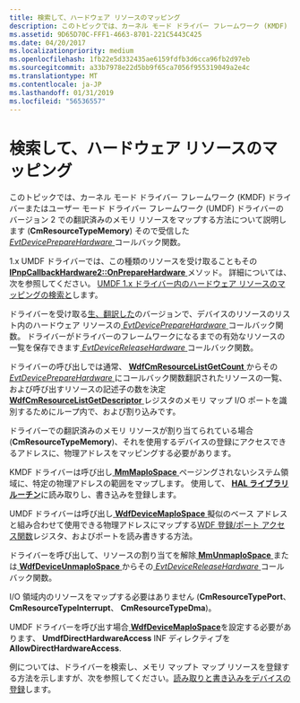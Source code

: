 ```yaml
---
title: 検索して、ハードウェア リソースのマッピング
description: このトピックでは、カーネル モード ドライバー フレームワーク (KMDF) ドライバーまたはバージョン 2 でユーザー モード ドライバー フレームワーク (UMDF) ドライバーがその EvtDevicePrepareHardware コールバックで受信した翻訳済みのメモリ リソース (CmResourceTypeMemory) をマップする方法について説明します関数。
ms.assetid: 9D65D70C-FFF1-4663-8701-221C5443C425
ms.date: 04/20/2017
ms.localizationpriority: medium
ms.openlocfilehash: 1fb22e5d332435ae6159fdfb3d6cca96fb2d97eb
ms.sourcegitcommit: a33b7978e22d5bb9f65ca7056f955319049a2e4c
ms.translationtype: MT
ms.contentlocale: ja-JP
ms.lasthandoff: 01/31/2019
ms.locfileid: "56536557"
---
```

# <a name="finding-and-mapping-hardware-resources"></a>検索して、ハードウェア リソースのマッピング


このトピックでは、カーネル モード ドライバー フレームワーク (KMDF) ドライバーまたはユーザー モード ドライバー フレームワーク (UMDF) ドライバーのバージョン 2 での翻訳済みのメモリ リソースをマップする方法について説明します (**CmResourceTypeMemory**) そので受信した[ *EvtDevicePrepareHardware* ](https://msdn.microsoft.com/library/windows/hardware/ff540880)コールバック関数。

1.x UMDF ドライバーでは、この種類のリソースを受け取ることもその[ **IPnpCallbackHardware2::OnPrepareHardware** ](https://msdn.microsoft.com/library/windows/hardware/hh439734)メソッド。 詳細については、次を参照してください。 [UMDF 1.x ドライバー内のハードウェア リソースのマッピングの検索と](finding-and-mapping-hardware-resources-in-umdf-1-x-drivers.md)します。

ドライバーを受け取る[生、翻訳した](raw-and-translated-resources.md)のバージョンで、デバイスのリソースのリスト内のハードウェア リソースの[ *EvtDevicePrepareHardware* ](https://msdn.microsoft.com/library/windows/hardware/ff540880)コールバック関数。 ドライバーがドライバーのフレームワークになるまでの有効なリソースの一覧を保存できます[ *EvtDeviceReleaseHardware* ](https://msdn.microsoft.com/library/windows/hardware/ff540890)コールバック関数。

ドライバーの呼び出しでは通常、 [ **WdfCmResourceListGetCount** ](https://msdn.microsoft.com/library/windows/hardware/ff545687)からその[ *EvtDevicePrepareHardware* ](https://msdn.microsoft.com/library/windows/hardware/ff540880)にコールバック関数翻訳されたリソースの一覧、および呼び出すリソースの記述子の数を決定[ **WdfCmResourceListGetDescriptor** ](https://msdn.microsoft.com/library/windows/hardware/ff545688)レジスタのメモリ マップ I/O ポートを識別するためにループ内で、および割り込みです。

ドライバーでの翻訳済みのメモリ リソースが割り当てられている場合 (**CmResourceTypeMemory**)、それを使用するデバイスの登録にアクセスできるアドレスに、物理アドレスをマッピングする必要があります。

KMDF ドライバーは呼び出し[ **MmMapIoSpace** ](https://msdn.microsoft.com/library/windows/hardware/ff554618)ページングされないシステム領域に、特定の物理アドレスの範囲をマップします。 使用して、 [ **HAL ライブラリ ルーチン**](https://msdn.microsoft.com/library/windows/hardware/ff546644)に読み取りし、書き込みを登録します。

UMDF ドライバーは呼び出し[ **WdfDeviceMapIoSpace** ](https://msdn.microsoft.com/library/windows/hardware/dn265605)擬似のベース アドレスと組み合わせて使用できる物理アドレスにマップする[WDF 登録/ポート アクセス関数](https://msdn.microsoft.com/library/windows/hardware/dn265662)レジスタ、およびポートを読み書きする方法。

ドライバーを呼び出して、リソースの割り当てを解除[ **MmUnmapIoSpace** ](https://msdn.microsoft.com/library/windows/hardware/ff556387)または[ **WdfDeviceUnmapIoSpace** ](https://msdn.microsoft.com/library/windows/hardware/dn265610)からその[ *EvtDeviceReleaseHardware* ](https://msdn.microsoft.com/library/windows/hardware/ff540890)コールバック関数。

I/O 領域内のリソースをマップする必要はありません (**CmResourceTypePort**、 **CmResourceTypeInterrupt**、 **CmResourceTypeDma**)。

UMDF ドライバーを呼び出す場合[ **WdfDeviceMapIoSpace**](https://msdn.microsoft.com/library/windows/hardware/dn265605)を設定する必要があります、 **UmdfDirectHardwareAccess** INF ディレクティブを**AllowDirectHardwareAccess**.

例については、ドライバーを検索し、メモリ マップト マップ リソースを登録する方法を示しますが、次を参照してください。[読み取りと書き込みをデバイスの登録](reading-and-writing-to-device-registers.md)します。

 

 





